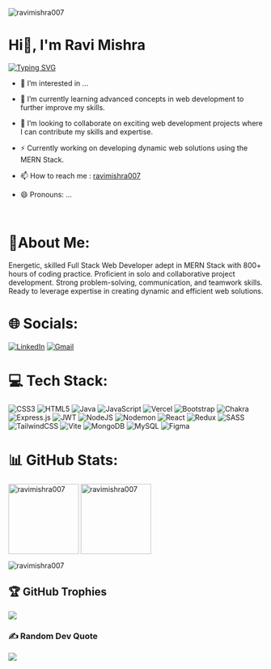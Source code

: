 <p align="left"> <img src="https://komarev.com/ghpvc/?username=ravimishra007&label=Profile%20views&color=0e75b6&style=flat" alt="ravimishra007" /> </p>

<p><h1>Hi👋, I'm Ravi Mishra</h1><p/>  
<a href="https://git.io/typing-svg"><img src="https://readme-typing-svg.demolab.com?font=Fira+Code&weight=600&size=25&duration=4000&pause=1000&color=F7781A&random=false&width=435&lines=I'm+a+Full+Stack+Developer;I'm+a+MERN+Stack+Developer" alt="Typing SVG" /></a>

  
- 👀 I’m interested in ...
- 🌱 I’m currently learning advanced concepts in web development to further improve my skills.
- 💞️ I’m looking to collaborate on exciting web development projects where I can contribute my skills and expertise.
- ⚡ Currently working on developing dynamic web solutions using the MERN Stack.
- 📫 How to reach me : <a href="https://linkedin.com">ravimishra007<a/>

- 😄 Pronouns: ...

  <br>
<!---
ravimishra007/ravimishra007 is a ✨ special ✨ repository because its `README.md` (this file) appears on your GitHub profile.
You can click the Preview link to take a look at your changes.
--->
 <p><h1> 💫About Me:</h1><p/>

Energetic, skilled Full Stack Web Developer adept in MERN Stack with 800+ hours of coding practice. Proficient in solo and collaborative project development. Strong problem-solving, communication, and teamwork skills. Ready to leverage expertise in creating dynamic and efficient web solutions.

<p><h1>🌐 Socials:  </h1><p/>

[![LinkedIn](https://img.shields.io/badge/LinkedIn-%230077B5.svg?logo=linkedin&logoColor=white)](https://linkedin.com/in/https://www.linkedin.com/in/ravimishra007/) 
<a href="ravi2020mishra@gmail.com" target="_blank"> 
    <img src="https://img.shields.io/badge/Gmail-D14836?style=for-the-badge&logo=gmail&logoColor=white" title="Gmail"  alt="Gmail"/>
</a>


 <p><h1>💻 Tech Stack: </h1><p/>

![CSS3](https://img.shields.io/badge/css3-%231572B6.svg?style=for-the-badge&logo=css3&logoColor=white) ![HTML5](https://img.shields.io/badge/html5-%23E34F26.svg?style=for-the-badge&logo=html5&logoColor=white) ![Java](https://img.shields.io/badge/java-%23ED8B00.svg?style=for-the-badge&logo=openjdk&logoColor=white) ![JavaScript](https://img.shields.io/badge/javascript-%23323330.svg?style=for-the-badge&logo=javascript&logoColor=%23F7DF1E) ![Vercel](https://img.shields.io/badge/vercel-%23000000.svg?style=for-the-badge&logo=vercel&logoColor=white) ![Bootstrap](https://img.shields.io/badge/bootstrap-%238511FA.svg?style=for-the-badge&logo=bootstrap&logoColor=white) ![Chakra](https://img.shields.io/badge/chakra-%234ED1C5.svg?style=for-the-badge&logo=chakraui&logoColor=white) ![Express.js](https://img.shields.io/badge/express.js-%23404d59.svg?style=for-the-badge&logo=express&logoColor=%2361DAFB) ![JWT](https://img.shields.io/badge/JWT-black?style=for-the-badge&logo=JSON%20web%20tokens) ![NodeJS](https://img.shields.io/badge/node.js-6DA55F?style=for-the-badge&logo=node.js&logoColor=white) ![Nodemon](https://img.shields.io/badge/NODEMON-%23323330.svg?style=for-the-badge&logo=nodemon&logoColor=%BBDEAD) ![React](https://img.shields.io/badge/react-%2320232a.svg?style=for-the-badge&logo=react&logoColor=%2361DAFB) ![Redux](https://img.shields.io/badge/redux-%23593d88.svg?style=for-the-badge&logo=redux&logoColor=white) ![SASS](https://img.shields.io/badge/SASS-hotpink.svg?style=for-the-badge&logo=SASS&logoColor=white) ![TailwindCSS](https://img.shields.io/badge/tailwindcss-%2338B2AC.svg?style=for-the-badge&logo=tailwind-css&logoColor=white) ![Vite](https://img.shields.io/badge/vite-%23646CFF.svg?style=for-the-badge&logo=vite&logoColor=white) ![MongoDB](https://img.shields.io/badge/MongoDB-%234ea94b.svg?style=for-the-badge&logo=mongodb&logoColor=white) ![MySQL](https://img.shields.io/badge/mysql-%2300000f.svg?style=for-the-badge&logo=mysql&logoColor=white) ![Figma](https://img.shields.io/badge/figma-%23F24E1E.svg?style=for-the-badge&logo=figma&logoColor=white)


# 📊 GitHub Stats:

<p >
    <img align="center" src="https://github-readme-stats.vercel.app/api?username=ravimishra007&show_icons=true&include_all_commits=true&count_private=true&hide=issues,contribs&border_radius=0&locale=en&theme=dark" alt="ravimishra007" height="139"/>
    <img align="center" src="https://github-readme-stats.vercel.app/api/top-langs/?username=ravimishra007&layout=compact&hide=Shell&border_radius=0&theme=dark" alt="ravimishra007" height="139" />
</p>

<p><img align="center" src="https://github-readme-streak-stats.herokuapp.com/?user=ravimishra007&theme=dark" alt="ravimishra007" /></p>

## 🏆 GitHub Trophies
![](https://github-profile-trophy.vercel.app/?username=ravimishra007&theme=radical&no-frame=false&no-bg=true&margin-w=4)

### ✍️ Random Dev Quote
![](https://quotes-github-readme.vercel.app/api?type=horizontal&theme=radical)


<!-- Proudly created with GPRM ( https://gprm.itsvg.in ) -->
